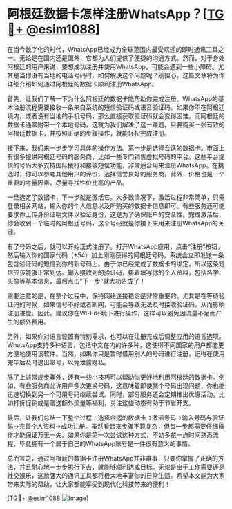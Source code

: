 # 阿根廷数据卡怎样注册WhatsApp？[[TG💪+ @esim1088](https://t.me/s/esim1088)]

在当今数字化的时代，WhatsApp已经成为全球范围内最受欢迎的即时通讯工具之一。无论是在国内还是国外，它都为人们提供了便捷的沟通方式。然而，对于身处阿根廷的用户来说，要想成功注册并使用WhatsApp，可能会遇到一些小障碍。尤其是当你没有当地的电话号码时，如何解决这个问题呢？别担心，这篇文章将为你详细介绍如何通过阿根廷的数据卡顺利注册WhatsApp。

首先，让我们了解一下为什么阿根廷的数据卡能帮助你完成注册。WhatsApp的基本注册流程需要接收一条来自系统的短信验证码或语音验证码。如果你不在阿根廷境内，或者没有当地的手机号码，那么直接获取验证码就会变得困难。而阿根廷的数据卡通常附带一个本地号码，这就为我们解决了这一难题。只要购买一张有效的阿根廷数据卡，并按照正确的步骤操作，就能轻松完成注册。

接下来，我们来一步步学习具体的操作方法。第一步是选择合适的数据卡。市面上有很多提供阿根廷号码的服务商，比如一些专门销售虚拟号码的平台。这些平台提供的号码大多支持国际拨打和接收短信功能，非常适合用来注册WhatsApp。在挑选时，你可以参考其他用户的评价，选择信誉良好的服务商。此外，价格也是一个重要的考量因素，尽量寻找性价比高的产品。

一旦选定了数据卡，下一步就是激活它。大多数情况下，激活过程非常简单，只需登录相关网站，输入你的个人信息以及所购买的数据卡信息即可。有些服务还可能要求你上传身份证明文件以验证身份，这是为了确保账户的安全性。完成激活后，你会收到一个临时的阿根廷号码，这个号码就是你接下来用来注册WhatsApp的关键。

有了号码之后，就可以开始正式注册了。打开WhatsApp应用，点击“注册”按钮，然后输入你的国家代码（+54）加上刚刚获得的阿根廷号码。系统会立即发送一条包含验证码的短信到你的新号码上。由于你已经完成了数据卡的绑定，所以这条短信应该能够正常到达。输入接收到的验证码，接着填写你的个人资料，包括名字、头像等基本信息，最后点击“下一步”就大功告成了！

需要注意的是，在整个过程中，保持网络连接稳定是非常重要的。尤其是在等待验证码的时候，如果信号不好或者断网，可能会导致无法及时接收验证码，从而影响注册进度。因此，建议你在Wi-Fi环境下进行操作，这样可以避免因流量不足而产生的额外费用。

另外，如果你对语言设置有特别需求，也可以在注册完成后调整应用的语言选项。WhatsApp支持多种语言，包括中文在内的许多种，这使得不同国家的用户都能更方便地使用该软件。当然，如果你只是暂时借用别人的号码进行注册，记得在使用完毕后及时退出账号，以免泄露隐私。

除了上述常规步骤外，还有一些小技巧可以帮助你更好地利用阿根廷的数据卡。例如，有些服务商允许用户多次更换号码，这意味着即使某个号码出现问题，你也能迅速切换到另一个可用号码继续尝试。同时，部分服务还会定期推出优惠活动，比如打折促销或是赠送额外流量等福利，关注这些动态有助于节省开支。

最后，让我们总结一下整个过程：选择合适的数据卡→激活号码→输入号码与验证码→完善个人资料→成功注册。虽然看起来步骤不算复杂，但每一步都需要仔细操作才能保证万无一失。如果你是第一次尝试这种方式，不妨多花一点时间熟悉流程，毕竟拥有一个属于自己的WhatsApp账号是一件很有意义的事情。

总而言之，通过阿根廷的数据卡注册WhatsApp并非难事，只要你掌握了正确的方法，并且耐心地一步步执行下去，就能够顺利达成目标。无论是出于工作需要还是社交娱乐，这款强大的通讯工具都将极大地丰富你的日常生活。希望本文能为大家带来实际的帮助，让大家都能享受到现代化科技带来的便利！

[[TG💪+ @esim1088](https://t.me/s/esim1088) ![Image](https://i.postimg.cc/4NQfJmqS/Snipaste-2025-05-13-00-14-12.png)]